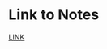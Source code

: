 # Link to Notes

[LINK](https://docs.google.com/document/d/18hgDkfO3puG9fl8pgTw_Ub_b07i7YYfrXz3fnJ38Dyw/edit?usp=sharing)
